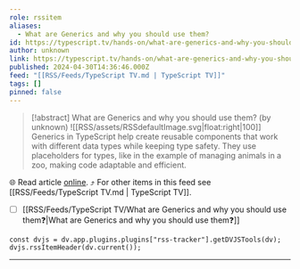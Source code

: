 ```yaml
---
role: rssitem
aliases:
  - What are Generics and why you should use them?
id: https://typescript.tv/hands-on/what-are-generics-and-why-you-should-use-them/
author: unknown
link: https://typescript.tv/hands-on/what-are-generics-and-why-you-should-use-them/
published: 2024-04-30T14:36:46.000Z
feed: "[[RSS/Feeds/TypeScript TV.md | TypeScript TV]]"
tags: []
pinned: false
---
```


> [!abstract] What are Generics and why you should use them? (by unknown)
> ![[RSS/assets/RSSdefaultImage.svg|float:right|100]] Generics in TypeScript help create reusable components that work with different data types while keeping type safety. They use placeholders for types, like in the example of managing animals in a zoo, making code adaptable and efficient.

🌐 Read article [online](https://typescript.tv/hands-on/what-are-generics-and-why-you-should-use-them/). ⤴ For other items in this feed see [[RSS/Feeds/TypeScript TV.md | TypeScript TV]].

- [ ] [[RSS/Feeds/TypeScript TV/What are Generics and why you should use them❓|What are Generics and why you should use them❓]]

~~~dataviewjs
const dvjs = dv.app.plugins.plugins["rss-tracker"].getDVJSTools(dv);
dvjs.rssItemHeader(dv.current());
~~~

- - -


